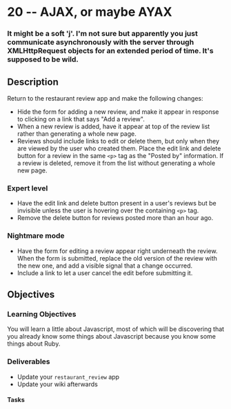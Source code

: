 # 20 -- AJAX, or maybe AYAX

### It might be a soft 'j'. I'm not sure but apparently you just communicate asynchronously with the server through XMLHttpRequest objects for an extended period of time. It's supposed to be wild.

## Description

Return to the restaurant review app and make the following changes:

* Hide the form for adding a new review, and make it appear in response to clicking on a link that says "Add a review".
* When a new review is added, have it appear at top of the review list rather than generating a whole new page.
* Reviews should include links to edit or delete them, but only when they are viewed by the user who created them. Place the edit link and delete button for a review in the same `<p>` tag as the "Posted by" information. If a review is deleted, remove it from the list without generating a whole new page. 

### Expert level

* Have the edit link and delete button present in a user's reviews but be invisible unless the user is hovering over the containing `<p>` tag.
* Remove the delete button for reviews posted more than an hour ago.

### Nightmare mode

* Have the form for editing a review appear right underneath the review. When the form is submitted, replace the old version of the review with the new one, and add a visible signal that a change occurred.
* Include a link to let a user cancel the edit before submitting it.


## Objectives

### Learning Objectives

You will learn a little about Javascript, most of which will be discovering that you already know some things about Javascript because you know some things about Ruby.

### Deliverables

* Update your `restaurant_review` app
* Update your wiki afterwards 
 
#### Tasks
